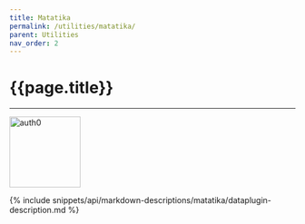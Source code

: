 ```yaml
---
title: Matatika
permalink: /utilities/matatika/
parent: Utilities
nav_order: 2
---
```


# {{page.title}}

---

<img src="{{site.baseurl}}/assets/utility_images/matatika.png" width="125" alt="auth0">

{% include snippets/api/markdown-descriptions/matatika/dataplugin-description.md %}
